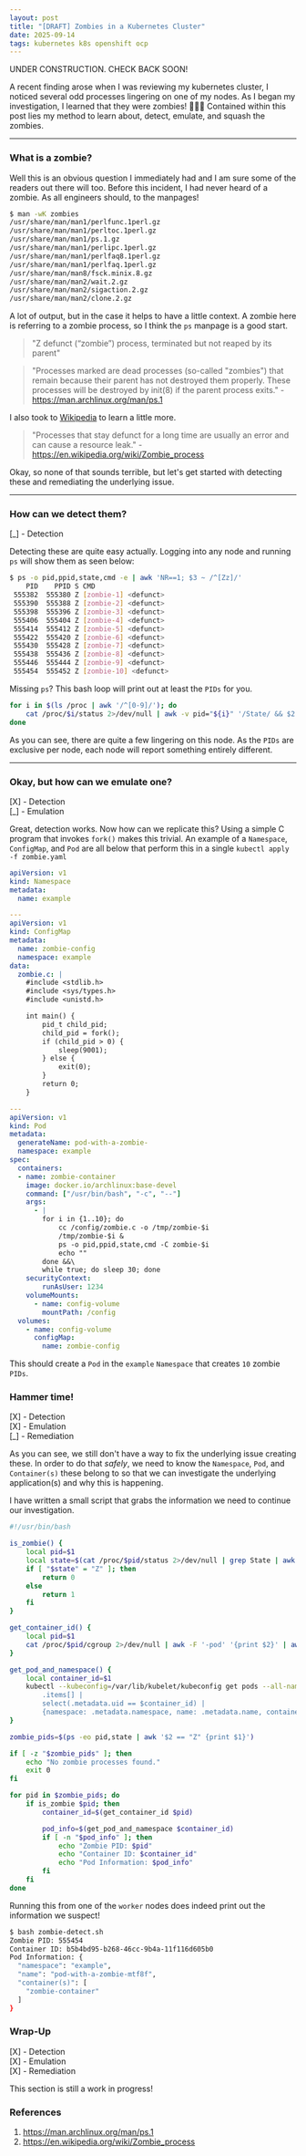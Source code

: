 ```yaml
---
layout: post
title: "[DRAFT] Zombies in a Kubernetes Cluster"
date: 2025-09-14
tags: kubernetes k8s openshift ocp
---
```


UNDER CONSTRUCTION. CHECK BACK SOON!


A recent finding arose when I was reviewing my kubernetes cluster, I noticed several odd processes lingering on one of my nodes. As I began my investigation, I learned that they were zombies! 🧟🧟🧟 Contained within this post lies my method to learn about, detect, emulate, and squash the zombies.

---
### What is a zombie?
Well this is an obvious question I immediately had and I am sure some of the readers out there will too. Before this incident, I had never heard of a zombie. As all engineers should, to the manpages!

```bash
$ man -wK zombies
/usr/share/man/man1/perlfunc.1perl.gz
/usr/share/man/man1/perltoc.1perl.gz
/usr/share/man/man1/ps.1.gz
/usr/share/man/man1/perlipc.1perl.gz
/usr/share/man/man1/perlfaq8.1perl.gz
/usr/share/man/man1/perlfaq.1perl.gz
/usr/share/man/man8/fsck.minix.8.gz
/usr/share/man/man2/wait.2.gz
/usr/share/man/man2/sigaction.2.gz
/usr/share/man/man2/clone.2.gz
```

A lot of output, but in the case it helps to have a little context. A zombie here is referring to a zombie process, so I think the `ps` manpage is a good start.

> "Z 	defunct (“zombie”) process, terminated but not reaped by its parent"

> "Processes marked <defunct> are dead processes (so-called "zombies") that remain because their parent has not destroyed them properly. These processes will be destroyed by init(8) if the parent process exits." - https://man.archlinux.org/man/ps.1

I also took to [Wikipedia](https://en.wikipedia.org/wiki/Zombie_process) to learn a little more.
> "Processes that stay defunct for a long time are usually an error and can cause a resource leak." - https://en.wikipedia.org/wiki/Zombie_process

Okay, so none of that sounds terrible, but let's get started with detecting these and remediating the underlying issue.

---
### How can we detect them?
[_] - Detection

Detecting these are quite easy actually. Logging into any node and running `ps` will show them as seen below:

```bash
$ ps -o pid,ppid,state,cmd -e | awk 'NR==1; $3 ~ /^[Zz]/'
    PID    PPID S CMD
 555382  555380 Z [zombie-1] <defunct>
 555390  555388 Z [zombie-2] <defunct>
 555398  555396 Z [zombie-3] <defunct>
 555406  555404 Z [zombie-4] <defunct>
 555414  555412 Z [zombie-5] <defunct>
 555422  555420 Z [zombie-6] <defunct>
 555430  555428 Z [zombie-7] <defunct>
 555438  555436 Z [zombie-8] <defunct>
 555446  555444 Z [zombie-9] <defunct>
 555454  555452 Z [zombie-10] <defunct>
```

Missing `ps`? This bash loop will print out at least the `PIDs` for you.
```bash
for i in $(ls /proc | awk '/^[0-9]/'); do
    cat /proc/$i/status 2>/dev/null | awk -v pid="${i}" '/State/ && $2 ~ "[Zz]" {print pid " "$2}'
done
```

As you can see, there are quite a few lingering on this node. As the `PIDs` are exclusive per node, each node will report something entirely different.

---
### Okay, but how can we emulate one?
[X] - Detection  
[_] - Emulation

Great, detection works. Now how can we replicate this? Using a simple C program that invokes `fork()` makes this trivial. An example of a `Namespace`, `ConfigMap`, and `Pod` are all below that perform this in a single `kubectl apply -f zombie.yaml`

```yaml
apiVersion: v1
kind: Namespace
metadata:
  name: example

---
apiVersion: v1
kind: ConfigMap
metadata:
  name: zombie-config
  namespace: example
data:
  zombie.c: |
    #include <stdlib.h>
    #include <sys/types.h>
    #include <unistd.h>

    int main() {
        pid_t child_pid;
        child_pid = fork();
        if (child_pid > 0) {
            sleep(9001);
        } else {
            exit(0);
        }
        return 0;
    }

---
apiVersion: v1
kind: Pod
metadata:
  generateName: pod-with-a-zombie-
  namespace: example
spec:
  containers:
  - name: zombie-container
    image: docker.io/archlinux:base-devel
    command: ["/usr/bin/bash", "-c", "--"]
    args:
      - |
        for i in {1..10}; do
            cc /config/zombie.c -o /tmp/zombie-$i
            /tmp/zombie-$i &
            ps -o pid,ppid,state,cmd -C zombie-$i
            echo ""
        done &&\
        while true; do sleep 30; done
    securityContext:
        runAsUser: 1234
    volumeMounts:
      - name: config-volume
        mountPath: /config
  volumes:
    - name: config-volume
      configMap:
        name: zombie-config
```
This should create a `Pod` in the `example` `Namespace` that creates `10` zombie `PIDs`.

### Hammer time!
[X] - Detection  
[X] - Emulation  
[_] - Remediation

As you can see, we still don't have a way to fix the underlying issue creating these. In order to do that *safely*, we need to know the `Namespace`, `Pod`, and `Container(s)` these belong to so that we can investigate the underlying application(s) and why this is happening.

I have written a small script that grabs the information we need to continue our investigation.
```bash
#!/usr/bin/bash

is_zombie() {
    local pid=$1
    local state=$(cat /proc/$pid/status 2>/dev/null | grep State | awk '{print $2}')
    if [ "$state" = "Z" ]; then
        return 0
    else
        return 1
    fi
}

get_container_id() {
    local pid=$1
    cat /proc/$pid/cgroup 2>/dev/null | awk -F '-pod' '{print $2}' | awk -F '.slice' '{print $1}' | sed -e 's/_/-/g'
}

get_pod_and_namespace() {
    local container_id=$1
    kubectl --kubeconfig=/var/lib/kubelet/kubeconfig get pods --all-namespaces -o json | jq -r --arg container_id "$container_id" '
        .items[] | 
        select(.metadata.uid == $container_id) | 
        {namespace: .metadata.namespace, name: .metadata.name, container(s): [.spec.containers[].name]}'
}

zombie_pids=$(ps -eo pid,state | awk '$2 == "Z" {print $1}')

if [ -z "$zombie_pids" ]; then
    echo "No zombie processes found."
    exit 0
fi

for pid in $zombie_pids; do
    if is_zombie $pid; then
        container_id=$(get_container_id $pid)

        pod_info=$(get_pod_and_namespace $container_id)
        if [ -n "$pod_info" ]; then
            echo "Zombie PID: $pid"
            echo "Container ID: $container_id"
            echo "Pod Information: $pod_info"
        fi
    fi
done
```

Running this from one of the `worker` nodes does indeed print out the information we suspect!
```bash
$ bash zombie-detect.sh
Zombie PID: 555454
Container ID: b5b4bd95-b268-46cc-9b4a-11f116d605b0
Pod Information: {
  "namespace": "example",
  "name": "pod-with-a-zombie-mtf8f",
  "container(s)": [
    "zombie-container"
  ]
}
```

### Wrap-Up
[X] - Detection  
[X] - Emulation  
[X] - Remediation

This section is still a work in progress!

### References
1. https://man.archlinux.org/man/ps.1
2. https://en.wikipedia.org/wiki/Zombie_process
